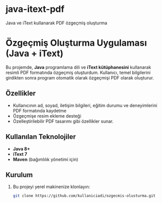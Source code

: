 # java-itext-pdf
Java ve iText kullanarak PDF özgeçmiş oluşturma
# Özgeçmiş Oluşturma Uygulaması (Java + iText)  

Bu projemde, **Java** programlama dili ve **iText kütüphanesini** kullanarak resimli PDF formatında özgeçmiş oluşturdum. Kullanıcı, temel bilgilerini girdikten sonra program otomatik olarak özgeçmişi PDF olarak oluşturur.  

## Özellikler  
- Kullanıcının ad, soyad, iletişim bilgileri, eğitim durumu ve deneyimlerini PDF formatında kaydetme  
- Özgeçmişe resim ekleme desteği  
- Özelleştirilebilir PDF tasarımı gibi özellikler sunar.

## Kullanılan Teknolojiler  
- **Java 8+**  
- **iText 7**  
- **Maven** (bağımlılık yönetimi için)  

## Kurulum  
1. Bu projeyi yerel makinenize klonlayın:  
   ```bash
   git clone https://github.com/kullaniciadi/ozgecmis-olusturma.git
